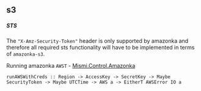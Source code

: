 s3
--

##### STS
The `"X-Amz-Security-Token"` header is only supported by amazonka and therefore all
required sts functionality will have to be implemented in terms of `amazonka-s3`.

Running amazonka `AWST` - [Mismi.Control.Amazonka](https://github.com/ambiata/mismi/blob/master/mismi-core/src/Mismi/Control/Amazonka.hs#L81)
```
runAWSWithCreds :: Region -> AccessKey -> SecretKey -> Maybe SecurityToken -> Maybe UTCTime -> AWS a -> EitherT AWSError IO a
```

